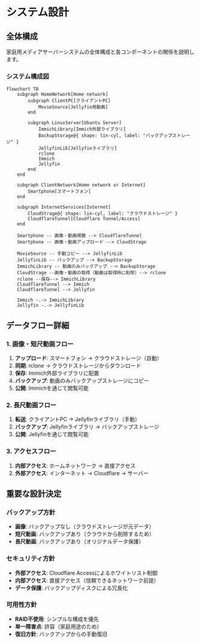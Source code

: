# システム設計

## 全体構成

家庭用メディアサーバーシステムの全体構成と各コンポーネントの関係を説明します。

### システム構成図

```mermaid
flowchart TB
    subgraph HomeNetwork[Home network]
        subgraph ClientPC[クライアントPC]
            MovieSource[Jellyfin用動画]
        end

        subgraph LinuxServer[Ubuntu Server]
            ImmichLibrary[Immich外部ライブラリ]
            BackupStorage@{ shape: lin-cyl, label: "バックアップストレージ" }
            JellyfinLib[Jellyfinライブラリ]
            rclone
            Immich
            Jellyfin
        end
    end

    subgraph ClientNetwork[Home network or Internet]
        Smartphone[スマートフォン]
    end

    subgraph InternetServices[Internet]
        CloudStrage@{ shape: lin-cyl, label: "クラウドストレージ" }
        CloudflareTunnel[Cloudflare Tunnel/Access]
    end
 
    Smartphone -- 画像・動画視聴 --> CloudflareTunnel
    Smartphone -- 画像・動画アップロード --> CloudStrage

    MovieSource -- 手動コピー --> JellyfinLib
    JellyfinLib -- バックアップ --> BackupStorage
    ImmichLibrary -- 動画のみバックアップ --> BackupStorage
    CloudStrage --画像・動画の取得（動画は取得時に削除）--> rclone
    rclone --保存--> ImmichLibrary
    CloudflareTunnel --> Immich
    CloudflareTunnel --> Jellyfin

    Immich -.-> ImmichLibrary
    Jellyfin -.-> JellyfinLib
```

## データフロー詳細

### 1. 画像・短尺動画フロー

1. **アップロード**: スマートフォン → クラウドストレージ（自動）
2. **同期**: rclone → クラウドストレージからダウンロード
3. **保存**: Immich外部ライブラリに配置
4. **バックアップ**: 動画のみバックアップストレージにコピー
5. **公開**: Immichを通じて閲覧可能

### 2. 長尺動画フロー

1. **転送**: クライアントPC → Jellyfinライブラリ（手動）
2. **バックアップ**: Jellyfinライブラリ → バックアップストレージ
3. **公開**: Jellyfinを通じて閲覧可能

### 3. アクセスフロー

1. **内部アクセス**: ホームネットワーク → 直接アクセス
2. **外部アクセス**: インターネット → Cloudflare → サーバー

## 重要な設計決定

### バックアップ方針

- **画像**: バックアップなし（クラウドストレージが元データ）
- **短尺動画**: バックアップあり（クラウドから削除するため）
- **長尺動画**: バックアップあり（オリジナルデータ保護）

### セキュリティ方針

- **外部アクセス**: Cloudflare Accessによるホワイトリスト制御
- **内部アクセス**: 直接アクセス（信頼できるネットワーク前提）
- **データ保護**: バックアップディスクによる冗長化

### 可用性方針

- **RAID不使用**: シンプルな構成を優先
- **単一障害点**: 許容（家庭用途のため）
- **復旧方針**: バックアップからの手動復旧
